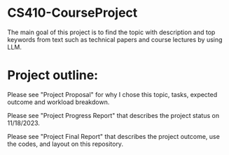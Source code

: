 # CS410-CourseProject

The main goal of this project is to find the topic with description and top keywords from text such as technical papers and course lectures by using LLM. 

# Project outline:

Please see "Project Proposal" for why I chose this topic, tasks, expected outcome and workload breakdown. 

Please see "Project Progress Report" that describes the project status on 11/18/2023.

Please see "Project Final Report" that describes the project outcome, use the codes, and layout on this repository. 
